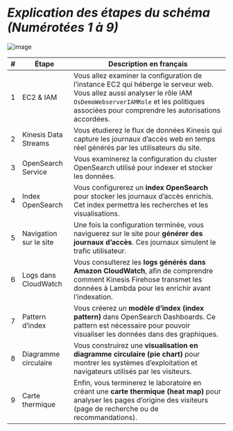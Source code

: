 # *Explication des étapes du schéma (Numérotées 1 à 9)*

![image](https://github.com/user-attachments/assets/455d28a5-dd72-4a4a-b029-4524eca478ef)



| # | **Étape** | **Description en français** |
|---|-----------|------------------------------|
| 1 | EC2 & IAM | Vous allez examiner la configuration de l’instance EC2 qui héberge le serveur web. Vous allez aussi analyser le rôle IAM `OsDemoWebserverIAMRole` et les politiques associées pour comprendre les autorisations accordées. |
| 2 | Kinesis Data Streams | Vous étudierez le flux de données Kinesis qui capture les journaux d’accès web en temps réel générés par les utilisateurs du site. |
| 3 | OpenSearch Service | Vous examinerez la configuration du cluster OpenSearch utilisé pour indexer et stocker les données. |
| 4 | Index OpenSearch | Vous configurerez un **index OpenSearch** pour stocker les journaux d’accès enrichis. Cet index permettra les recherches et les visualisations. |
| 5 | Navigation sur le site | Une fois la configuration terminée, vous naviguerez sur le site pour **générer des journaux d’accès**. Ces journaux simulent le trafic utilisateur. |
| 6 | Logs dans CloudWatch | Vous consulterez les **logs générés dans Amazon CloudWatch**, afin de comprendre comment Kinesis Firehose transmet les données à Lambda pour les enrichir avant l’indexation. |
| 7 | Pattern d’index | Vous créerez un **modèle d’index (index pattern)** dans OpenSearch Dashboards. Ce pattern est nécessaire pour pouvoir visualiser les données dans des graphiques. |
| 8 | Diagramme circulaire | Vous construirez une **visualisation en diagramme circulaire (pie chart)** pour montrer les systèmes d’exploitation et navigateurs utilisés par les visiteurs. |
| 9 | Carte thermique | Enfin, vous terminerez le laboratoire en créant une **carte thermique (heat map)** pour analyser les pages d’origine des visiteurs (page de recherche ou de recommandations). |
